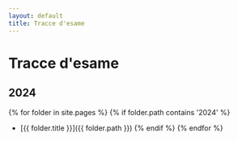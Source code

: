 ```yaml
---
layout: default
title: Tracce d'esame
---
```


# Tracce d'esame

## 2024

{% for folder in site.pages %}
{% if folder.path contains '2024' %}

- [{{ folder.title }}]({{ folder.path }})
  {% endif %}
  {% endfor %}
